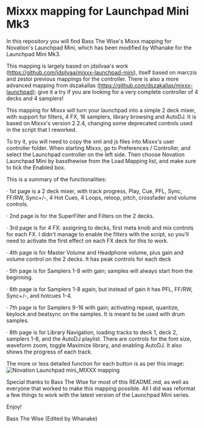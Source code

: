 # Mixxx mapping for Launchpad Mini Mk3

In this repository you will find Bass The Wise's Mixxx mapping for Novation's Launchpad Mini, which has been modified by Whanake for the Launchpad Mini Mk3.

This mapping is largely based on jdsilvaa's work (https://github.com/jdsilvaa/mixxx-launchpad-mini), itself based on marczis and zestoi previous mappings for the controller. There is also a more advanced mapping from dszakallas (https://github.com/dszakallas/mixxx-launchpad); give it a try if you are looking for a very complete controller of 4 decks and 4 samplers!

This mapping for Mixxx will turn your launchpad into a simple 2 deck mixer, with support for filters, 4 FX, 16 samplers, library browsing and AutoDJ. It is based on Mixxx's version 2.2.4, changing some deprecated controls used in the script that I reworked.

To try it, you will need to copy the xml and js files into Mixxx's user controller folder. When starting Mixxx, go to Preferences / Controller, and select the Launchpad controller on the left side. Then choose Novation Launchpad Mini by bassthewise from the Load Mapping list, and make sure to tick the Enabled box.

This is a summary of the functionalities:

· 1st page is a 2 deck mixer, with track progress, Play, Cue, PFL, Sync, FF/RW, Sync+/-, 4 Hot Cues, 4 Loops, reloop, pitch, crossfader and volume controls.

· 2nd page is for the SuperFilter and Filters on the 2 decks.

· 3rd page is for 4 FX: assigning to decks, first meta knob and mix controls for each FX. I didn't manage to enable the filters with the script, so you'll need to activate the first effect on each FX deck for this to work.

· 4th page is for Master Volume and Headphone volume, plus gain and volume control on the 2 decks. It has peak controls for each deck

· 5th page is for Samplers 1-8 with gain; samples will always start from the beginning.

· 6th page is for Samplers 1-8 again, but instead of gain it has PFL, FF/RW, Sync+/-, and hotcues 1-4.

· 7th page is for Samplers 9-16 with gain; activating repeat, quantize, keylock and beatsync on the samples. It is meant to be used with drum samples.

· 8th page is for Library Navigation, loading tracks to deck 1, deck 2, samplers 1-8, and the AutoDJ playlist. There are controls for the font size, waveform zoom, toggle Maximize library, and enabling AutoDJ. It also shows the progress of each track.

The more or less detailed function for each button is as per this image:
![Novation Launchpad mini_MIXXX mapping](https://user-images.githubusercontent.com/81437860/113695764-880fcc00-96d1-11eb-930f-80eddde7412a.png)

Special thanks to Bass The Wise for most of this README.md, as well as everyone that worked to make this mapping possible. All I did was reformat a few things to work with the latest version of the Launchpad Mini series.

Enjoy!

Bass The Wise (Edited by Whanake)
